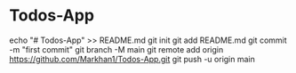 # Todos-App
echo "# Todos-App" >> README.md
git init
git add README.md
git commit -m "first commit"
git branch -M main
git remote add origin https://github.com/Markhan1/Todos-App.git
git push -u origin main